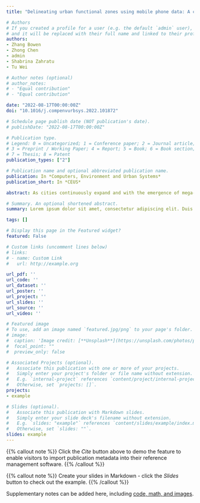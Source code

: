 ```yaml
---
title: "Delineating urban functional zones using mobile phone data: A case study of cross-boundary integration in Shenzhen-Dongguan-Huizhou area"

# Authors
# If you created a profile for a user (e.g. the default `admin` user), write the username (folder name) here 
# and it will be replaced with their full name and linked to their profile.
authors:
- Zhang Bowen
- Zhong Chen
- admin
- Shabrina Zahratu
- Tu Wei

# Author notes (optional)
# author_notes:
# - "Equal contribution"
# - "Equal contribution"

date: "2022-08-17T00:00:00Z"
doi: "10.1016/j.compenvurbsys.2022.101872"

# Schedule page publish date (NOT publication's date).
# publishDate: "2022-08-17T00:00:00Z"

# Publication type.
# Legend: 0 = Uncategorized; 1 = Conference paper; 2 = Journal article;
# 3 = Preprint / Working Paper; 4 = Report; 5 = Book; 6 = Book section;
# 7 = Thesis; 8 = Patent
publication_types: ["2"]

# Publication name and optional abbreviated publication name.
publication: In *Computers, Environment and Urban Systems*
publication_short: In *CEUS*

abstract: As cities continuously expand and with the emergence of mega-city regions, the urban functional zones (UFZs) have spread beyond their original administrative boundaries. An accurate and updated delineation of the UFZs is crucial for assessing the functional integration between cities within a mega-city region. Mobility data provides a chance to depict the UFZs from actual human activities at a finer spatial scale. Existing studies mostly adopted network-based approaches relying on the topological relationship but ignoring spatial factors, causing the lack of sensitivity in detecting the cross-cities integration of the functional region. This research proposed a novel regionalisation algorithm that redraws non-overlap boundaries of urban functional zones based on the commuting origin-destination matrix, representing the spatial interactions within cities and cross-cities. In particular, functional zones are drawn by searching for the best partition with the best goodness of fitting in the hierarchical spatial interaction model. The algorithm was applied to a case study of a mega-city region, Shenzhen-Dongguan-Huizhou (SDH) area in China using mobile phone signalling data. By adopting two different settings, this model evaluated the current status and predict the future trend of urban integration respectively. The results show the current boundary of UFZs in the SDH area almost coincides with administrative boundaries. Meanwhile, the results of long-term predictions might be utilised by policymakers to give more attention to the areas near the Dongguan-Huizhou boundary to promote industry cooperation and avoid mismatches between the functional and administrative regions.

# Summary. An optional shortened abstract.
summary: Lorem ipsum dolor sit amet, consectetur adipiscing elit. Duis posuere tellus ac convallis placerat. Proin tincidunt magna sed ex sollicitudin condimentum.

tags: []

# Display this page in the Featured widget?
featured: False

# Custom links (uncomment lines below)
# links:
# - name: Custom Link
#   url: http://example.org

url_pdf: ''
url_code: ''
url_dataset: ''
url_poster: ''
url_project: ''
url_slides: ''
url_source: ''
url_video: ''

# Featured image
# To use, add an image named `featured.jpg/png` to your page's folder. 
# image:
#  caption: 'Image credit: [**Unsplash**](https://unsplash.com/photos/pLCdAaMFLTE)'
#  focal_point: ""
#  preview_only: false

# Associated Projects (optional).
#   Associate this publication with one or more of your projects.
#   Simply enter your project's folder or file name without extension.
#   E.g. `internal-project` references `content/project/internal-project/index.md`.
#   Otherwise, set `projects: []`.
projects:
- example

# Slides (optional).
#   Associate this publication with Markdown slides.
#   Simply enter your slide deck's filename without extension.
#   E.g. `slides: "example"` references `content/slides/example/index.md`.
#   Otherwise, set `slides: ""`.
slides: example
---
```


{{% callout note %}}
Click the *Cite* button above to demo the feature to enable visitors to import publication metadata into their reference management software.
{{% /callout %}}

{{% callout note %}}
Create your slides in Markdown - click the *Slides* button to check out the example.
{{% /callout %}}

Supplementary notes can be added here, including [code, math, and images](https://wowchemy.com/docs/writing-markdown-latex/).
